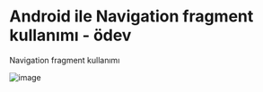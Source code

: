 # Android ile Navigation fragment kullanımı - ödev
 Navigation fragment kullanımı
 
 
 ![image](https://user-images.githubusercontent.com/61009480/206868171-694ce59d-8e28-4c07-85d5-0b03e781a24f.png)

